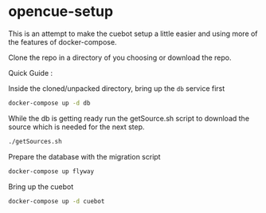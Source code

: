 # opencue-setup

This is an attempt to make the cuebot setup a little easier and using more of the features of docker-compose.

Clone the repo in a directory of you choosing or download the repo.

Quick Guide :

Inside the cloned/unpacked directory, bring up the `db` service first
```bash
docker-compose up -d db
```

While the db is getting ready run the getSource.sh script to download the source which is needed for the next step.
```bash
./getSources.sh
```

Prepare the database with the migration script
```bash
docker-compose up flyway
```

Bring up the cuebot
```bash
docker-compose up -d cuebot
```

